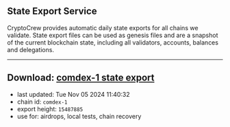 ## State Export Service
CryptoCrew provides automatic daily state exports for all chains we validate. State export files can be used as genesis files and are a snapshot of the current blockchain state, including all validators, accounts, balances and delegations.

---
**Download: [comdex-1 state export](https://dl-eu2.ccvalidators.com/SERVICE/comdex/comdex-1_export_15487885.json)**
---

- last updated: Tue Nov 05 2024 11:40:32
- chain id: `comdex-1`
- export height: `15487885`
- use for: airdrops, local tests, chain recovery
